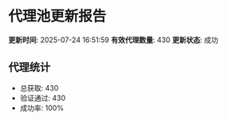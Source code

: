 # 代理池更新报告

**更新时间**: 2025-07-24 16:51:59
**有效代理数量**: 430
**更新状态**:  成功

## 代理统计
- 总获取: 430
- 验证通过: 430
- 成功率: 100%
